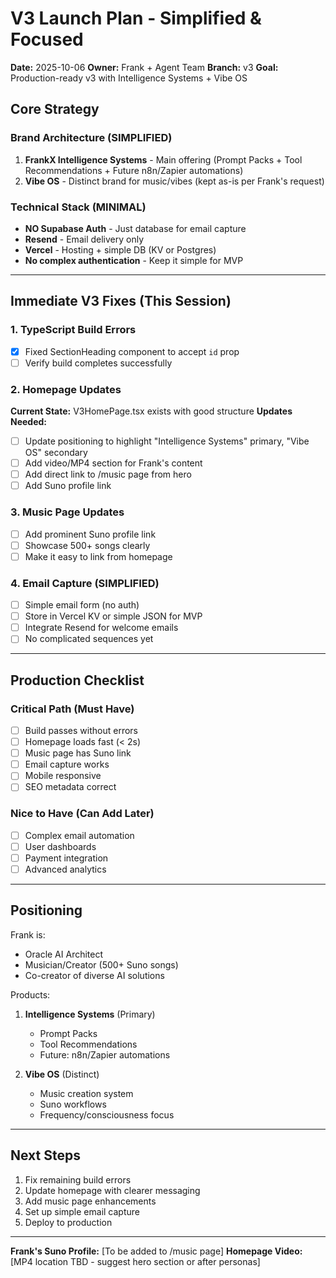 # V3 Launch Plan - Simplified & Focused
**Date:** 2025-10-06
**Owner:** Frank + Agent Team
**Branch:** v3
**Goal:** Production-ready v3 with Intelligence Systems + Vibe OS

## Core Strategy

### Brand Architecture (SIMPLIFIED)
1. **FrankX Intelligence Systems** - Main offering (Prompt Packs + Tool Recommendations + Future n8n/Zapier automations)
2. **Vibe OS** - Distinct brand for music/vibes (kept as-is per Frank's request)

### Technical Stack (MINIMAL)
- **NO Supabase Auth** - Just database for email capture
- **Resend** - Email delivery only
- **Vercel** - Hosting + simple DB (KV or Postgres)
- **No complex authentication** - Keep it simple for MVP

---

## Immediate V3 Fixes (This Session)

### 1. TypeScript Build Errors
- [x] Fixed SectionHeading component to accept `id` prop
- [ ] Verify build completes successfully

### 2. Homepage Updates
**Current State:** V3HomePage.tsx exists with good structure
**Updates Needed:**
- [ ] Update positioning to highlight "Intelligence Systems" primary, "Vibe OS" secondary
- [ ] Add video/MP4 section for Frank's content
- [ ] Add direct link to /music page from hero
- [ ] Add Suno profile link

### 3. Music Page Updates
- [ ] Add prominent Suno profile link
- [ ] Showcase 500+ songs clearly
- [ ] Make it easy to link from homepage

### 4. Email Capture (SIMPLIFIED)
- [ ] Simple email form (no auth)
- [ ] Store in Vercel KV or simple JSON for MVP
- [ ] Integrate Resend for welcome emails
- [ ] No complicated sequences yet

---

## Production Checklist

### Critical Path (Must Have)
- [ ] Build passes without errors
- [ ] Homepage loads fast (< 2s)
- [ ] Music page has Suno link
- [ ] Email capture works
- [ ] Mobile responsive
- [ ] SEO metadata correct

### Nice to Have (Can Add Later)
- [ ] Complex email automation
- [ ] User dashboards
- [ ] Payment integration
- [ ] Advanced analytics

---

## Positioning

Frank is:
- Oracle AI Architect
- Musician/Creator (500+ Suno songs)
- Co-creator of diverse AI solutions

Products:
1. **Intelligence Systems** (Primary)
   - Prompt Packs
   - Tool Recommendations
   - Future: n8n/Zapier automations

2. **Vibe OS** (Distinct)
   - Music creation system
   - Suno workflows
   - Frequency/consciousness focus

---

## Next Steps

1. Fix remaining build errors
2. Update homepage with clearer messaging
3. Add music page enhancements
4. Set up simple email capture
5. Deploy to production

---

**Frank's Suno Profile:** [To be added to /music page]
**Homepage Video:** [MP4 location TBD - suggest hero section or after personas]
